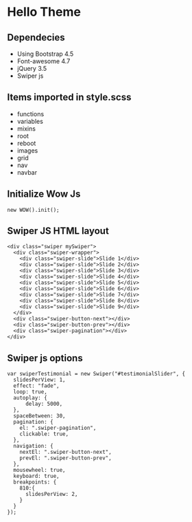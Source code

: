 # Hello Theme

## Dependecies
- Using Bootstrap 4.5
- Font-awesome 4.7
- jQuery 3.5
- Swiper js


## Items imported in style.scss
- functions
- variables
- mixins
- root
- reboot
- images  
- grid
- nav
- navbar




## Initialize Wow Js
```
new WOW().init();
```
## Swiper JS HTML layout
```
<div class="swiper mySwiper">
  <div class="swiper-wrapper">
    <div class="swiper-slide">Slide 1</div>
    <div class="swiper-slide">Slide 2</div>
    <div class="swiper-slide">Slide 3</div>
    <div class="swiper-slide">Slide 4</div>
    <div class="swiper-slide">Slide 5</div>
    <div class="swiper-slide">Slide 6</div>
    <div class="swiper-slide">Slide 7</div>
    <div class="swiper-slide">Slide 8</div>
    <div class="swiper-slide">Slide 9</div>
  </div>
  <div class="swiper-button-next"></div>
  <div class="swiper-button-prev"></div>
  <div class="swiper-pagination"></div>
</div>
```

## Swiper js options
```
var swiperTestimonial = new Swiper("#testimonialSlider", {
  slidesPerView: 1,
  effect: "fade",
  loop: true,
  autoplay: {
      delay: 5000,
  },
  spaceBetween: 30,
  pagination: {
    el: ".swiper-pagination",
    clickable: true,
  },
  navigation: {
    nextEl: ".swiper-button-next",
    prevEl: ".swiper-button-prev",
  },
  mousewheel: true,
  keyboard: true,
  breakpoints: {
    810:{
      slidesPerView: 2,
    }
  }
});
```
